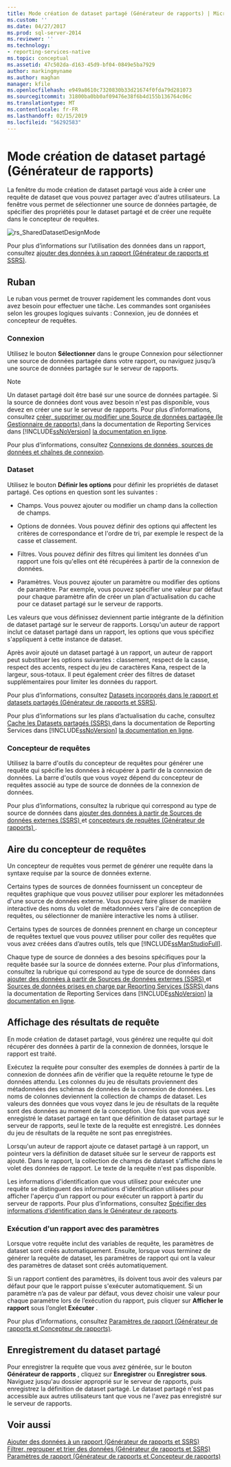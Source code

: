 ```yaml
---
title: Mode création de dataset partagé (Générateur de rapports) | Microsoft Docs
ms.custom: ''
ms.date: 04/27/2017
ms.prod: sql-server-2014
ms.reviewer: ''
ms.technology:
- reporting-services-native
ms.topic: conceptual
ms.assetid: 47c502da-d163-45d9-bf04-0849e5ba7929
author: markingmyname
ms.author: maghan
manager: kfile
ms.openlocfilehash: e949a8610c7320830b33d21674f0fda79d281073
ms.sourcegitcommit: 31800ba0bb0af09476e38f6b4d155b136764c06c
ms.translationtype: MT
ms.contentlocale: fr-FR
ms.lasthandoff: 02/15/2019
ms.locfileid: "56292583"
---
```

# <a name="shared-dataset-design-view-report-builder"></a>Mode création de dataset partagé (Générateur de rapports)
  La fenêtre du mode création de dataset partagé vous aide à créer une requête de dataset que vous pouvez partager avec d'autres utilisateurs. La fenêtre vous permet de sélectionner une source de données partagée, de spécifier des propriétés pour le dataset partagé et de créer une requête dans le concepteur de requêtes.  
  
 ![rs_SharedDatasetDesignMode](../media/rs-shareddatasetdesignmode.gif "rs_SharedDatasetDesignMode")  
  
 Pour plus d’informations sur l’utilisation des données dans un rapport, consultez [ajouter des données à un rapport &#40;Générateur de rapports et SSRS&#41;](../report-data/report-datasets-ssrs.md).  
  
##  <a name="Ribbon"></a> Ruban  
 Le ruban vous permet de trouver rapidement les commandes dont vous avez besoin pour effectuer une tâche. Les commandes sont organisées selon les groupes logiques suivants : Connexion, jeu de données et concepteur de requêtes.  
  
### <a name="connection"></a>Connexion  
 Utilisez le bouton **Sélectionner** dans le groupe Connexion pour sélectionner une source de données partagée dans votre rapport, ou naviguez jusqu’à une source de données partagée sur le serveur de rapports.  
  
> [!NOTE]  
>  Un dataset partagé doit être basé sur une source de données partagée. Si la source de données dont vous avez besoin n'est pas disponible, vous devez en créer une sur le serveur de rapports. Pour plus d’informations, consultez [créer, supprimer ou modifier une Source de données partagée &#40;le Gestionnaire de rapports&#41; ](../create-delete-or-modify-a-shared-data-source-report-manager.md) dans la documentation de Reporting Services dans [!INCLUDE[ssNoVersion](../../../includes/ssnoversion-md.md)] [la documentation en ligne](https://go.microsoft.com/fwlink/?linkid=121312).  
  
 Pour plus d'informations, consultez [Connexions de données, sources de données et chaînes de connexion](../data-connections-data-sources-and-connection-strings-in-report-builder.md).  
  
### <a name="dataset"></a>Dataset  
 Utilisez le bouton **Définir les options** pour définir les propriétés de dataset partagé. Ces options en question sont les suivantes :  
  
-   Champs. Vous pouvez ajouter ou modifier un champ dans la collection de champs.  
  
-   Options de données. Vous pouvez définir des options qui affectent les critères de correspondance et l'ordre de tri, par exemple le respect de la casse et classement.  
  
-   Filtres. Vous pouvez définir des filtres qui limitent les données d'un rapport une fois qu'elles ont été récupérées à partir de la connexion de données.  
  
-   Paramètres. Vous pouvez ajouter un paramètre ou modifier des options de paramètre. Par exemple, vous pouvez spécifier une valeur par défaut pour chaque paramètre afin de créer un plan d'actualisation du cache pour ce dataset partagé sur le serveur de rapports.  
  
 Les valeurs que vous définissez deviennent partie intégrante de la définition de dataset partagé sur le serveur de rapports. Lorsqu'un auteur de rapport inclut ce dataset partagé dans un rapport, les options que vous spécifiez s'appliquent à cette instance de dataset.  
  
 Après avoir ajouté un dataset partagé à un rapport, un auteur de rapport peut substituer les options suivantes : classement, respect de la casse, respect des accents, respect du jeu de caractères Kana, respect de la largeur, sous-totaux. Il peut également créer des filtres de dataset supplémentaires pour limiter les données du rapport.  
  
 Pour plus d’informations, consultez [Datasets incorporés dans le rapport et datasets partagés &#40;Générateur de rapports et SSRS&#41;](../report-data/report-embedded-datasets-and-shared-datasets-report-builder-and-ssrs.md).  
  
 Pour plus d’informations sur les plans d’actualisation du cache, consultez [Cache les Datasets partagés &#40;SSRS&#41; ](../report-server/cache-shared-datasets-ssrs.md) dans la documentation de Reporting Services dans [!INCLUDE[ssNoVersion](../../../includes/ssnoversion-md.md)] [la documentation en ligne](https://go.microsoft.com/fwlink/?linkid=121312).  
  
### <a name="query-designer"></a>Concepteur de requêtes  
 Utilisez la barre d'outils du concepteur de requêtes pour générer une requête qui spécifie les données à récupérer à partir de la connexion de données. La barre d'outils que vous voyez dépend du concepteur de requêtes associé au type de source de données de la connexion de données.  
  
 Pour plus d’informations, consultez la rubrique qui correspond au type de source de données dans [ajouter des données à partir de Sources de données externes &#40;SSRS&#41; ](../report-data/add-data-from-external-data-sources-ssrs.md) et [concepteurs de requêtes &#40;Générateur de rapports&#41; ](../query-designers-report-builder.md) .  
  

  
##  <a name="DesignSurface"></a> Aire du concepteur de requêtes  
 Un concepteur de requêtes vous permet de générer une requête dans la syntaxe requise par la source de données externe.  
  
 Certains types de sources de données fournissent un concepteur de requêtes graphique que vous pouvez utiliser pour explorer les métadonnées d'une source de données externe. Vous pouvez faire glisser de manière interactive des noms du volet de métadonnées vers l'aire de conception de requêtes, ou sélectionner de manière interactive les noms à utiliser.  
  
 Certains types de sources de données prennent en charge un concepteur de requêtes textuel que vous pouvez utiliser pour coller des requêtes que vous avez créées dans d’autres outils, tels que [!INCLUDE[ssManStudioFull](../../includes/ssmanstudiofull-md.md)].  
  
 Chaque type de source de données a des besoins spécifiques pour la requête basée sur la source de données externe. Pour plus d’informations, consultez la rubrique qui correspond au type de source de données dans [ajouter des données à partir de Sources de données externes &#40;SSRS&#41; ](../report-data/add-data-from-external-data-sources-ssrs.md) et [Sources de données prises en charge par Reporting Services &#40;SSRS&#41; ](../create-deploy-and-manage-mobile-and-paginated-reports.md) dans la documentation de Reporting Services dans [!INCLUDE[ssNoVersion](../../../includes/ssnoversion-md.md)] [la documentation en ligne](https://go.microsoft.com/fwlink/?linkid=121312).  
  

  
##  <a name="Results"></a> Affichage des résultats de requête  
 En mode création de dataset partagé, vous générez une requête qui doit récupérer des données à partir de la connexion de données, lorsque le rapport est traité.  
  
 Exécutez la requête pour consulter des exemples de données à partir de la connexion de données afin de vérifier que la requête retourne le type de données attendu. Les colonnes du jeu de résultats proviennent des métadonnées des schémas de données de la connexion de données. Les noms de colonnes deviennent la collection de champs de dataset. Les valeurs des données que vous voyez dans le jeu de résultats de la requête sont des données au moment de la conception. Une fois que vous avez enregistré le dataset partagé en tant que définition de dataset partagé sur le serveur de rapports, seul le texte de la requête est enregistré. Les données du jeu de résultats de la requête ne sont pas enregistrées.  
  
 Lorsqu'un auteur de rapport ajoute ce dataset partagé à un rapport, un pointeur vers la définition de dataset située sur le serveur de rapports est ajouté. Dans le rapport, la collection de champs de dataset s'affiche dans le volet des données de rapport. Le texte de la requête n'est pas disponible.  
  
 Les informations d'identification que vous utilisez pour exécuter une requête se distinguent des informations d'identification utilisées pour afficher l'aperçu d'un rapport ou pour exécuter un rapport à partir du serveur de rapports. Pour plus d’informations, consultez [Spécifier des informations d’identification dans le Générateur de rapports](../specify-credentials-in-report-builder.md).  
  
### <a name="running-a-report-with-parameters"></a>Exécution d'un rapport avec des paramètres  
 Lorsque votre requête inclut des variables de requête, les paramètres de dataset sont créés automatiquement. Ensuite, lorsque vous terminez de générer la requête de dataset, les paramètres de rapport qui ont la valeur des paramètres de dataset sont créés automatiquement.  
  
 Si un rapport contient des paramètres, ils doivent tous avoir des valeurs par défaut pour que le rapport puisse s'exécuter automatiquement. Si un paramètre n’a pas de valeur par défaut, vous devez choisir une valeur pour chaque paramètre lors de l’exécution du rapport, puis cliquer sur **Afficher le rapport** sous l’onglet **Exécuter** .  
  
 Pour plus d’informations, consultez [Paramètres de rapport &#40;Générateur de rapports et Concepteur de rapports&#41;](../report-design/report-parameters-report-builder-and-report-designer.md).  
  

  
##  <a name="Save"></a> Enregistrement du dataset partagé  
 Pour enregistrer la requête que vous avez générée, sur le bouton **Générateur de rapports** , cliquez sur **Enregistrer** ou **Enregistrer sous**. Naviguez jusqu'au dossier approprié sur le serveur de rapports, puis enregistrez la définition de dataset partagé. Le dataset partagé n'est pas accessible aux autres utilisateurs tant que vous ne l'avez pas enregistré sur le serveur de rapports.  
  

  
## <a name="see-also"></a>Voir aussi  
 [Ajouter des données à un rapport &#40;Générateur de rapports et SSRS&#41;](../report-data/report-datasets-ssrs.md)   
 [Filtrer, regrouper et trier des données &#40;Générateur de rapports et SSRS&#41;](../report-design/filter-group-and-sort-data-report-builder-and-ssrs.md)   
 [Paramètres de rapport &#40;Générateur de rapports et Concepteur de rapports&#41;](../report-design/report-parameters-report-builder-and-report-designer.md)  
  
  
